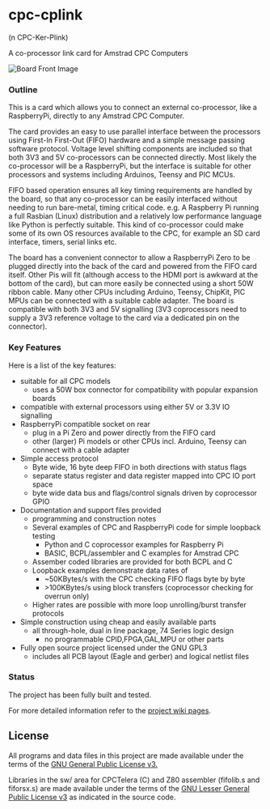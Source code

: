 # cpc-cplink

(n CPC-Ker-Plink)

A co-processor link card for Amstrad CPC Computers

![Board Front Image](https://raw.githubusercontent.com/revaldinho/cpc-cplink/master/doc/V1.0_assembled_front.jpg)

### Outline 
This is a card which allows you to connect an external co-processor, like a RaspberryPi,  directly to any Amstrad CPC Computer. 

The card provides an easy to use parallel interface between the processors using First-In First-Out (FIFO) hardware and a simple message passing software protocol. Voltage level shifting components are included so that both 3V3 and 5V co-processors can be connected directly. Most likely the co-processor will be a RaspberryPi, but the interface is suitable for other processors and systems including Arduinos, Teensy and PIC MCUs.

FIFO based operation ensures all key timing requirements are handled by the board, so that
any co-processor can be easily interfaced without needing to run bare-metal, timing critical code.
e.g. A Raspberry Pi running a full Rasbian (Linux) distribution and a relatively low performance
language like Python is perfectly suitable. This kind of co-processor could make some of its own
OS resources available to the CPC, for example an SD card interface, timers, serial links etc.

The board has a convenient connector to allow a RaspberryPi Zero to be plugged directly into the
back of the card and powered from the FIFO card itself. Other Pis will fit (although access to the HDMI
port is awkward at the bottom of the card), but can more easily be connected using a short 50W ribbon 
cable. Many other CPUs including Arduino, Teensy, ChipKit, PIC MPUs can be connected with a 
suitable cable adapter. The board is compatible with both 3V3 and 5V signalling (3V3 coprocessors need
to supply a 3V3 reference voltage to the card via a dedicated pin on the connector).

### Key Features

Here is a list of the key features:

  - suitable for all CPC models
    - uses a 50W box connector for compatibility with popular expansion boards
  - compatible with external processors using either 5V or 3.3V IO signalling
  - RaspberryPi compatible socket on rear
    - plug in a Pi Zero and power directly from the FIFO card
    - other (larger) Pi models or other CPUs incl. Arduino, Teensy can connect with a cable adapter
  - Simple access protocol
    - Byte wide, 16 byte deep FIFO in both directions with status flags
    - separate status register and data register mapped into CPC IO port space
    - byte wide data bus and flags/control signals driven by coprocessor GPIO
  - Documentation and support files provided
    - programming and construction notes
    - Several examples of CPC and RaspberryPi code for simple loopback testing
      + Python and C coprocessor examples for Raspberry Pi
      + BASIC, BCPL/assembler and C examples for Amstrad CPC
    - Assember coded libraries are provided for both BCPL and C
    - Loopback examples demonstrate data rates of
      + ~50KBytes/s with the CPC checking FIFO flags byte by byte 
      + \>100KBytes/s using block transfers (coprocessor checking for overrun only)
    - Higher rates are possible with more loop unrolling/burst transfer protocols
  - Simple construction using cheap and easily available parts
    - all through-hole, dual in line package, 74 Series logic design
      - no programmable CPlD,FPGA,GAL,MPU or other parts
  - Fully open source project licensed under the GNU GPL3
    - includes all PCB layout (Eagle and gerber) and logical netlist files

### Status

The project has been fully built and tested.

For more detailed information refer to the [project wiki pages](https://github.com/revaldinho/cpc-cplink/wiki/Home).

## License

All programs and data files in this project are made available under the terms of the [GNU General Public License v3.](https://github.com/revaldinho/cpc_ram_expansion/blob/master/LICENSE)

Libraries in the sw/ area for CPCTelera (C) and Z80 assembler (fifolib.s and fiforsx.s) are made available under the terms of the [GNU Lesser General Public License v3](https://www.gnu.org/licenses/lgpl-3.0.en.html) as indicated in the source code.
